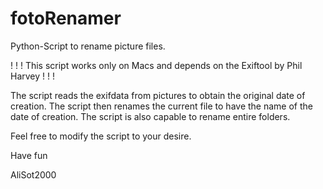 # fotoRenamer
Python-Script to rename picture files. 

! ! ! This script works only on Macs and depends on the Exiftool by Phil Harvey ! ! !

The script reads the exifdata from pictures to obtain the original date of creation. 
The script then renames the current file to have the name of the date of creation. 
The script is also capable to rename entire folders.

Feel free to modify the script to your desire.

Have fun 

AliSot2000

